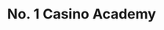 ---
title: No. 1 Casino Academy
layout: homepage
redirect_from:
        - /page0.html
        - /page1.html
        - /page2.html
        - /page3.html
---
